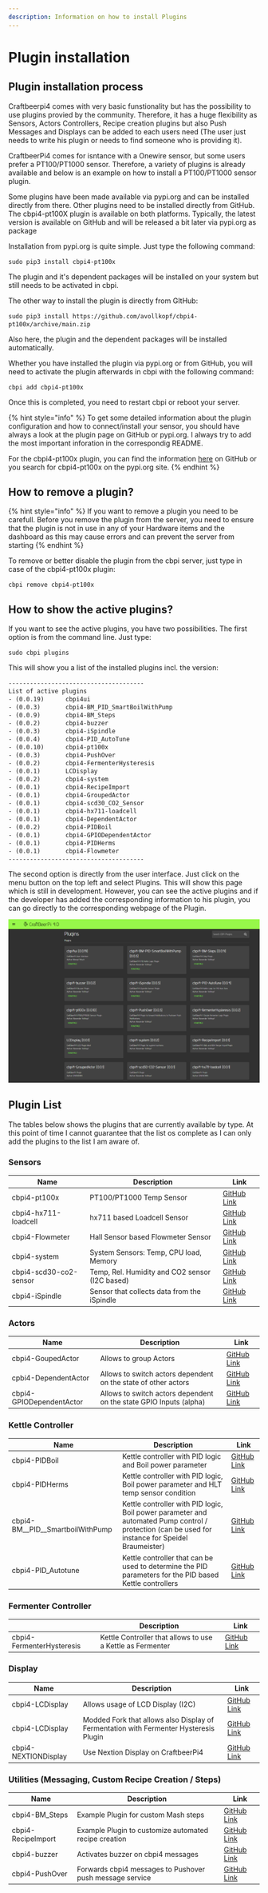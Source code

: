 ```yaml
---
description: Information on how to install Plugins
---
```


# Plugin installation

## Plugin installation process

Craftbeerpi4 comes with very basic funstionality but has the possibility to use plugins provied by the community. Therefore, it has a huge flexibility as Sensors, Actors Controllers, Recipe creation plugins but also Push Messages and Displays can be added to each users need (The user just needs to write his plugin or needs to find someone who is providing it).

CraftbeerPi4 comes for isntance with a Onewire sensor, but some users prefer a PT100/PT1000 sensor.  Therefore, a variety of plugins is already available and below is an example on how to install a PT100/PT1000 sensor plugin.&#x20;

Some plugins have been made available via pypi.org and can be installed directly from there. Other plugins need to be installed directly from GitHub. The cbpi4-pt100X plugin is available on both platforms. Typically, the latest version is available on GitHub and will be released a bit later via pypi.org as package

Installation from pypi.org is quite simple. Just type the following command:

```
sudo pip3 install cbpi4-pt100x
```

The plugin and it's dependent packages will be installed on your system but still needs to be activated in cbpi.

The other way to install the plugin is directly from GItHub:

```
sudo pip3 install https://github.com/avollkopf/cbpi4-pt100x/archive/main.zip
```

Also here, the plugin and the dependent packages will be installed automatically.

Whether you have installed the plugin via pypi.org or from GitHub, you will need to activate the plugin afterwards in cbpi with the following command:

```
cbpi add cbpi4-pt100x
```

Once this is completed, you need to restart cbpi or reboot your server.

{% hint style="info" %}
To get some detailed information about the plugin configuration and how to connect/install your sensor, you should have always a look at the plugin page on GitHub or pypi.org. I always try to add the most important inforation in the correspondig README.

For the cbpi4-pt100x plugin, you can find the information [here](https://github.com/avollkopf/cbpi4-pt100x) on GitHub or you search for cbpi4-pt100x on the pypi.org site.&#x20;
{% endhint %}

## How to remove a plugin?

{% hint style="info" %}
If you want to remove a plugin you need to be carefull. Before you remove the plugin from the server, you need to ensure that the plugin is not in use in any of your Hardware items and the dashboard as this may cause errors and can prevent the server from starting
{% endhint %}

To remove or better disable the plugin from the cbpi server, just type in case of the cbpi4-pt100x plugin:

```
cbpi remove cbpi4-pt100x
```

## How to show the active plugins?

If you want to see the active plugins, you have two possibilities. The first option is from the command line. Just type:

```
sudo cbpi plugins
```

This will show you a list of the installed plugins incl. the version:

```
--------------------------------------
List of active plugins
- (0.0.19)      cbpi4ui
- (0.0.3)       cbpi4-BM_PID_SmartBoilWithPump
- (0.0.9)       cbpi4-BM_Steps
- (0.0.2)       cbpi4-buzzer
- (0.0.3)       cbpi4-iSpindle
- (0.0.4)       cbpi4-PID_AutoTune
- (0.0.10)      cbpi4-pt100x
- (0.0.3)       cbpi4-PushOver
- (0.0.2)       cbpi4-FermenterHysteresis
- (0.0.1)       LCDisplay
- (0.0.2)       cbpi4-system
- (0.0.1)       cbpi4-RecipeImport
- (0.0.1)       cbpi4-GroupedActor
- (0.0.1)       cbpi4-scd30_CO2_Sensor
- (0.0.1)       cbpi4-hx711-loadcell
- (0.0.1)       cbpi4-DependentActor
- (0.0.2)       cbpi4-PIDBoil
- (0.0.1)       cbpi4-GPIODependentActor
- (0.0.1)       cbpi4-PIDHerms
- (0.0.1)       cbpi4-Flowmeter
--------------------------------------

```

The second option is directly from the user interface. Just click on the menu button on the top left and select Plugins. This will show this page which is still in development. However, you can see the active plugins and if the developer has added the corresponding information to his plugin, you can go directly to the corresponding webpage of the Plugin.

![CraftbeerPi4 Plugin Page](../.gitbook/assets/cbpi4-Plugins.png)

## Plugin List

The tables below shows the plugins that are currently available by type. At this point of time I cannot guarantee that the list os complete as I can only add the plugins to the list I am aware of.

### Sensors

| Name                   | Description                                    | Link                                                               |
| ---------------------- | ---------------------------------------------- | ------------------------------------------------------------------ |
| cbpi4-pt100x           | PT100/PT1000 Temp Sensor                       | [GitHub Link](https://github.com/avollkopf/cbpi4-pt100x)           |
| cbpi4-hx711-loadcell   | hx711 based Loadcell Sensor                    | [GitHub Link](https://github.com/avollkopf/cbpi4-hx711-loadcell)   |
| cbpi4-Flowmeter        | Hall Sensor based Flowmeter Sensor             | [GitHub Link](https://github.com/avollkopf/cbpi4-Flowmeter)        |
| cbpi4-system           | System Sensors: Temp, CPU load, Memory         | [GitHub Link](https://github.com/avollkopf/cbpi4-system)           |
| cbpi4-scd30-co2-sensor | Temp, Rel. Humidity and CO2 sensor (I2C based) | [GitHub Link](https://github.com/avollkopf/cbpi4-scd30-co2-sensor) |
| cbpi4-iSpindle         | Sensor that collects data from the iSpindle    | [GitHub Link](https://github.com/avollkopf/cbpi4-iSpindle)         |

### Actors

| Name                     | Description                                                        | Link                                                                 |
| ------------------------ | ------------------------------------------------------------------ | -------------------------------------------------------------------- |
| cbpi4-GoupedActor        | Allows to group Actors                                             | [GitHub Link](https://github.com/avollkopf/cbpi4-GroupedActor)       |
| cpbi4-DependentActor     | Allows to switch actors dependent on the state of other actors     | [GitHub Link](https://github.com/avollkopf/cbpi4-DependentActor)     |
| cbpi4-GPIODependentActor | Allows to switch actors dependent on the state GPIO Inputs (alpha) | [GitHub Link](https://github.com/avollkopf/cbpi4-GPIODependentActor) |

### Kettle Controller

| Name                               | Description                                                                                                                                       | Link                                                                         |
| ---------------------------------- | ------------------------------------------------------------------------------------------------------------------------------------------------- | ---------------------------------------------------------------------------- |
| cbpi4-PIDBoil                      | Kettle controller with PID logic and Boil power parameter                                                                                         | [GitHub Link](https://github.com/avollkopf/cbpi4-PIDBoil)                    |
| cbpi4-PIDHerms                     | Kettle controller with PID logic, Boil power parameter and HLT temp sensor condition                                                              | [GitHub Link](https://github.com/avollkopf/cbpi4-PIDHerms)                   |
| cbpi4-BM\__PID\__SmartboilWithPump | Kettle controller with PID logic, Boil power parameter and automated Pump control / protection (can be used for instance for Speidel Braumeister) | [GitHub Link](https://github.com/avollkopf/cbpi4-BM\_PID\_SmartBoilWithPump) |
| cbpi4-PID\_Autotune                | Kettle controller that can be used to determine the PID parameters for the PID based Kettle controllers                                           | [GitHub Link](https://github.com/avollkopf/cbpi4-PID\_AutoTune)              |

### Fermenter Controller

|                           | Description                                                | Link                                                                  |
| ------------------------- | ---------------------------------------------------------- | --------------------------------------------------------------------- |
| cbpi4-FermenterHysteresis | Kettle Controller that allows to use a Kettle as Fermenter | [GitHub Link](https://github.com/avollkopf/cbpi4-FermenterHysteresis) |

### Display

| Name                 | Description                                                                           | Link                                                          |
| -------------------- | ------------------------------------------------------------------------------------- | ------------------------------------------------------------- |
| cbpi4-LCDisplay      | Allows usage of LCD Display (I2C)                                                     | [GitHub Link](https://github.com/JamFfm/cbpi4-LCDisplay)      |
| cbpi4-LCDisplay      | Modded Fork that allows also Display of Fermentation with Fermenter Hysteresis Plugin | [GitHub Link](https://github.com/avollkopf/cbpi4-LCDisplay)   |
| cbpi4-NEXTIONDisplay | Use Nextion Display on CraftbeerPi4                                                   | [GitHub Link](https://github.com/JamFfm/cbpi4-NEXTIONDisplay) |

### Utilities (Messaging, Custom Recipe Creation / Steps)

| Name               | Description                                              | Link                                                           |
| ------------------ | -------------------------------------------------------- | -------------------------------------------------------------- |
| cbpi4-BM\_Steps    | Example Plugin for custom Mash steps                     | [GitHub Link](https://github.com/avollkopf/cbpi4-BM\_Steps)    |
| cbpi4-RecipeImport | Example Plugin to customize automated recipe creation    | [GitHub Link](https://github.com/avollkopf/cbpi4-RecipeImport) |
| cbpi4-buzzer       | Activates buzzer on cbpi4 messages                       | [GitHub Link](https://github.com/avollkopf/cbpi4-buzzer)       |
| cbpi4-PushOver     | Forwards cbpi4 messages to Pushover push message service | [GitHub Link](https://github.com/avollkopf/cbpi4-PushOver)     |
